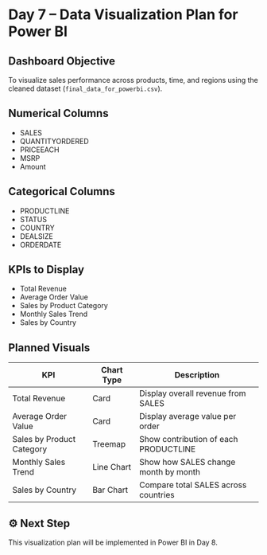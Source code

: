 # Day 7 – Data Visualization Plan for Power BI

##  Dashboard Objective
To visualize sales performance across products, time, and regions using the cleaned dataset (`final_data_for_powerbi.csv`).

##  Numerical Columns
- SALES
- QUANTITYORDERED
- PRICEEACH
- MSRP
- Amount

## Categorical Columns
- PRODUCTLINE
- STATUS
- COUNTRY
- DEALSIZE
- ORDERDATE

## KPIs to Display
- Total Revenue
- Average Order Value
- Sales by Product Category
- Monthly Sales Trend
- Sales by Country

## Planned Visuals

| KPI                        | Chart Type   | Description                                   |
|-----------------------------|--------------|-----------------------------------------------|
| Total Revenue               | Card         | Display overall revenue from SALES            |
| Average Order Value         | Card         | Display average value per order               |
| Sales by Product Category   | Treemap      | Show contribution of each PRODUCTLINE         |
| Monthly Sales Trend         | Line Chart   | Show how SALES change month by month          |
| Sales by Country            | Bar Chart    | Compare total SALES across countries          |

## ⚙ Next Step
This visualization plan will be implemented in Power BI in Day 8.
